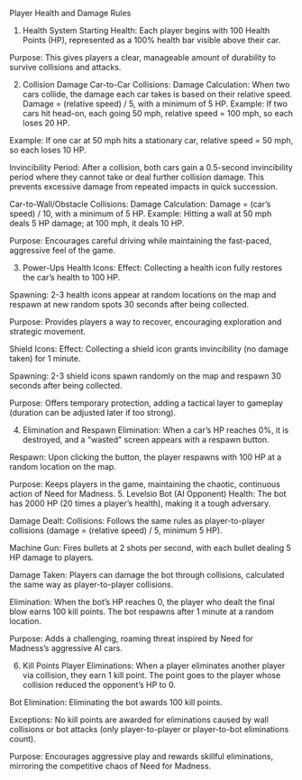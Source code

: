 Player Health and Damage Rules
1. Health System
Starting Health: Each player begins with 100 Health Points (HP), represented as a 100% health bar visible above their car.

Purpose: This gives players a clear, manageable amount of durability to survive collisions and attacks.

2. Collision Damage
Car-to-Car Collisions:
Damage Calculation: When two cars collide, the damage each car takes is based on their relative speed. Damage = (relative speed) / 5, with a minimum of 5 HP.
Example: If two cars hit head-on, each going 50 mph, relative speed = 100 mph, so each loses 20 HP.

Example: If one car at 50 mph hits a stationary car, relative speed = 50 mph, so each loses 10 HP.

Invincibility Period: After a collision, both cars gain a 0.5-second invincibility period where they cannot take or deal further collision damage. This prevents excessive damage from repeated impacts in quick succession.

Car-to-Wall/Obstacle Collisions:
Damage Calculation: Damage = (car’s speed) / 10, with a minimum of 5 HP.
Example: Hitting a wall at 50 mph deals 5 HP damage; at 100 mph, it deals 10 HP.

Purpose: Encourages careful driving while maintaining the fast-paced, aggressive feel of the game.

3. Power-Ups
Health Icons:
Effect: Collecting a health icon fully restores the car’s health to 100 HP.

Spawning: 2-3 health icons appear at random locations on the map and respawn at new random spots 30 seconds after being collected.

Purpose: Provides players a way to recover, encouraging exploration and strategic movement.

Shield Icons:
Effect: Collecting a shield icon grants invincibility (no damage taken) for 1 minute.

Spawning: 2-3 shield icons spawn randomly on the map and respawn 30 seconds after being collected.

Purpose: Offers temporary protection, adding a tactical layer to gameplay (duration can be adjusted later if too strong).

4. Elimination and Respawn
Elimination: When a car’s HP reaches 0%, it is destroyed, and a "wasted" screen appears with a respawn button.

Respawn: Upon clicking the button, the player respawns with 100 HP at a random location on the map.

Purpose: Keeps players in the game, maintaining the chaotic, continuous action of Need for Madness.
5. Levelsio Bot (AI Opponent)
Health: The bot has 2000 HP (20 times a player’s health), making it a tough adversary.

Damage Dealt:
Collisions: Follows the same rules as player-to-player collisions (damage = (relative speed) / 5, minimum 5 HP).

Machine Gun: Fires bullets at 2 shots per second, with each bullet dealing 5 HP damage to players.

Damage Taken: Players can damage the bot through collisions, calculated the same way as player-to-player collisions.

Elimination: When the bot’s HP reaches 0, the player who dealt the final blow earns 100 kill points. The bot respawns after 1 minute at a random location.

Purpose: Adds a challenging, roaming threat inspired by Need for Madness’s aggressive AI cars.

6. Kill Points
Player Eliminations: When a player eliminates another player via collision, they earn 1 kill point. The point goes to the player whose collision reduced the opponent’s HP to 0.

Bot Elimination: Eliminating the bot awards 100 kill points.

Exceptions: No kill points are awarded for eliminations caused by wall collisions or bot attacks (only player-to-player or player-to-bot eliminations count).

Purpose: Encourages aggressive play and rewards skillful eliminations, mirroring the competitive chaos of Need for Madness.

